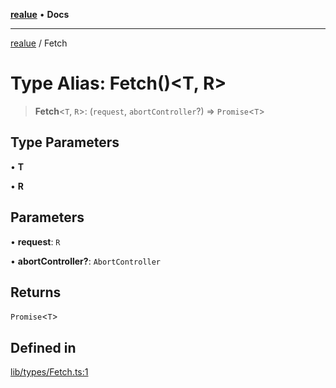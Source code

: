 [**realue**](../README.md) • **Docs**

***

[realue](../README.md) / Fetch

# Type Alias: Fetch()\<T, R\>

> **Fetch**\<`T`, `R`\>: (`request`, `abortController`?) => `Promise`\<`T`\>

## Type Parameters

• **T**

• **R**

## Parameters

• **request**: `R`

• **abortController?**: `AbortController`

## Returns

`Promise`\<`T`\>

## Defined in

[lib/types/Fetch.ts:1](https://github.com/nevoland/realue/blob/1fa38fef80c9df28c076a8a44728e2fb20f56b0b/lib/types/Fetch.ts#L1)
